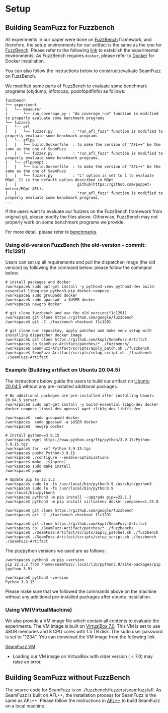 # Setup
## Building SeamFuzz for Fuzzbench
All experiments in our paper were done on [FuzzBench](https://github.com/google/fuzzbench) framework,
and therefore, the setup environments for our artifact is the same as the one for [FuzzBench](https://github.com/google/fuzzbench).
Please refer to the following [link](https://google.github.io/fuzzbench/) to establish the experimental environments.
As FuzzBench requires `docker`, please refer to [Docker](https://docs.docker.com/engine/install/linux-postinstall) for Docker installation.

You can also follow the instructions below to construct/evaluate SeamFuzz on FuzzBench.

We modified some parts of FuzzBench to evaluate some benchmark programs (objdump, infotocap, podofopdfinfo) as follows:
```
fuzzbench
└── experiment
|   └── measurer
|       └── run_coverage.py : "do_coverage_run" function is modified to properly evaluate some benchmark programs
└── fuzzers
|   └── afl
|   |   └── fuzzer.py         : "run_afl_fuzz" function is modified to properly evaluate some benchmark programs
|   └── aflpp : 
|   |   └── build.Dockerfile  : to make the version of "AFL++" be the same as the one of SeamFuzz
|   |   └── fuzzer.py         : "run_afl_fuzz" function is modified to properly evaluate some benchmark programs.
|   └── aflppmopt : 
|   |   └── build.Dockerfile  : to make the version of "AFL++" be the same as the one of SeamFuzz
|   |   └── fuzzer.py         : "L" option is set to 1 to evaluate MOpt. It is the default option described in MOpt
|   |                           github(https://github.com/puppet-meteor/MOpt-AFL).
|   |                           "run_afl_fuzz" function is modified to properly evaluate some benchmark programs.
...
```
If the users want to evaluate our fuzzers on the FuzzBench framework from original git, 
please modify the files above.
Otherwise, FuzzBench may not properly work on some benchmark programs we provide.

For more detail, please refer to [benchmarks](./benchmarks).

### Using old-version FuzzBench (the old-version - commit: f1c1291)

Users can set up all requirements and pull the dispatcher-image (the old version) by following the command below:
please follow the command below.
```
# install packages and docker
/workspace& sudo apt-get install -y python3-venv python3-dev build-essential libpq-dev python3-pip docker-compose
/workspace& sudo groupadd docker
/workspace& sudo gpasswd -a $USER docker
/workspace& newgrp docker

# git clone fuzzbench and use the old version(f1c1291)
/workspace$ git clone https://github.com/google/fuzzbench
/workspace$ git -C ./fuzzbench checkout f1c1291

# git clone our repositoy, apply patches and make venv setup with installing dispatcher docker image
/workspace& git clone https://github.com/kupl/SeamFuzz-Artifact
/workspace$ cp SeamFuzz-Aritfact/patches/* ./fuzzbench/
/workspace$ SeamFuzz-Aritfact/scripts/apply_patch.sh ./fuzzbench
/workspace$ SeamFuzz-Aritfact/scripts/setup_script.sh ./fuzzbench ./SeamFuzz-Artifact
```

### Example (Building artifact on Ubuntu 20.04.5)
The instructions below guide the users to build our artifact on [Ubuntu 20.04.5](https://releases.ubuntu.com/focal) wihtout any pre-installed additional packages. 



```
# No additional packages are pre-installed after installing Ubuntu 20.04.5_server. 
/workspace$ sudo apt-get install -y build-essential libpq-dev docker docker-compose libssl-dev openssl wget zlib1g-dev libffi-dev

/workspace$  sudo groupadd docker
/workspace$  sudo gpasswd -a $USER docker
/workspace$  newgrp docker

# Install python==3.9.15
/workspace$ wget https://www.python.org/ftp/python/3.9.15/Python-3.9.15.tgz
/workspace$ tar -xvf Python-3.9.15.tgz
/workspace$ pushd Python-3.9.15
/workspace$ ./configure --enable-optimizations
/workspace$ make -j$(nproc)
/workspace$ sudo make install
/workspace$ popd

# Update pip to 22.1.2
/workspace$ sudo ln -fs /usr/local/bin/python3.9 /usr/bin/python3
/workspace$ sudo ln -fs /usr/local/bin/python3.9 /usr/local/bin/python3
/workspace$ python3 -m pip install --upgrade pip==22.1.2
/workspace$ python3 -m pip install virtualenv docker-compose==1.25.0

/workspace$ git clone https://github.com/google/fuzzbench
/workspace$ git -C ./fuzzbench checkout f1c1291

/workspace$ git clone https://github.com/kupl/SeamFuzz-Artifact
/workspace$ cp ./SeamFuzz-Artifact/patches/* ./fuzzbench/
/workspace$ ./SeamFuzz-Artifact/scripts/apply_patches.sh ./fuzzbench
/workspace$ ./SeamFuzz-Artifact/scripts/setup_script.sh ./fuzzbench ./SeamFuzz-Artifact
```

The pip/python versions we used are as follows:


```
/workspace$ python3 -m pip –version
pip 22.1.2 from /home/seamfuzz/.local/lib/python3.9/site-packages/pip (python 3.9)

/workspace$ python3 –version
Python 3.9.15
```

Please make sure that we followed the commands above on the machine without any additional pre-installed packages after ubuntu installation. 


### Using VM(VirtualMachine) 
We also provide a VM image file which contain all contents to evaluate the experiments.
The VM image is built on [VirtualBox 7.0](https://www.virtualbox.org).
This VM is set to use 48GB memories and 8 CPU cores with 1.5 TB disk.
The sudo user password is set to "1234".
You can donwload the VM image from the following link.

[SeamFuzz VM](https://doi.org/10.5281/zenodo.7578055)

* Loading our VM image on VirtualBox with older version ( < 7.0) may raise an error.

## Building SeamFuzz without FuzzBench
The source code for SeamFuzz is on ./fuzzbench/fuzzers/seamfuzz/afl. 
As SeamFuzz is built on AFL++, the installation process for SeamFuzz is the same as AFL++.
Please follow the instructions in [AFL++](https://github.com/AFLplusplus/AFLplusplus) to build SeamFuzz on a local machine.
